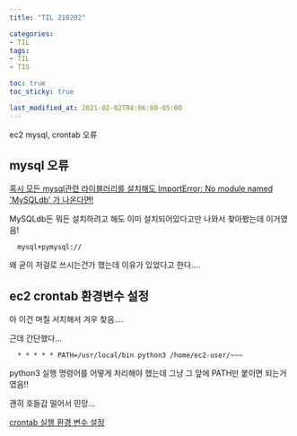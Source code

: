 ```yaml
---
title: "TIL 210202"

categories:
- TIL
tags:
- TIL
- TIS

toc: true
toc_sticky: true

last_modified_at: 2021-02-02T08:06:00-05:00
---
```

ec2 mysql, crontab 오류

## mysql 오류

[혹시 모든 mysql관련 라이블러리를 설치해도 ImportError: No module named 'MySQLdb' 가 나온다면!](https://uiandwe.tistory.com/1145)

MySQLdb든 뭐든 설치하려고 해도 이미 설치되어있다고만 나와서 찾아봤는데 이거였음!

      mysql+pymysql://

왜 굳이 저걸로 쓰시는건가 했는데 이유가 있었다고 한다....

## ec2 crontab 환경변수 설정

아 이건 며칠 서치해서 겨우 찾음....

근데 간단했다...

      * * * * * PATH=/usr/local/bin python3 /home/ec2-user/~~~
      
python3 실행 명령어를 어떻게 처리해야 했는데 그냥 그 앞에 PATH만 붙이면 되는거였음!!

괜히 호들갑 떨어서 민망...

[crontab 실행 환경 변수 설정](https://blog.warpmemory.com/164)

